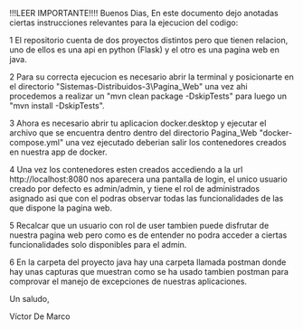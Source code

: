 !!!LEER IMPORTANTE!!!! Buenos Dias, En este documento dejo anotadas ciertas instrucciones relevantes para la ejecucion del codigo:

1 El repositorio cuenta de dos proyectos distintos pero que tienen relacion, uno de ellos es una api en python (Flask) y el otro es una pagina web en java.

2 Para su correcta ejecucion es necesario abrir la terminal y posicionarte en el directorio "Sistemas-Distribuidos-3\Pagina_Web" una vez ahi procedemos a realizar un "mvn clean package -DskipTests" para luego un "mvn install -DskipTests".

3 Ahora es necesario abrir tu aplicacion docker.desktop y ejecutar el archivo que se encuentra dentro dentro del directorio Pagina_Web "docker-compose.yml" una vez ejecutado deberian salir los contenedores creados en nuestra app de docker.

4 Una vez los contenedores esten creados accediendo a la url http://localhost:8080 nos aparecera una pantalla de login, el unico usuario creado por defecto es admin/admin, y tiene el rol de administrados asignado asi que con el podras observar todas las funcionalidades de las que dispone la pagina web.

5 Recalcar que un usuario con rol de user tambien puede disfrutar de nuestra pagina web pero como es de entender no podra acceder a ciertas funcionalidades solo disponibles para el admin. 

6 En la carpeta del proyecto java hay una carpeta llamada postman donde hay unas capturas que muestran como se ha usado tambien postman para comprovar el manejo de excepciones de nuestras aplicaciones.

Un saludo,

Víctor De Marco
